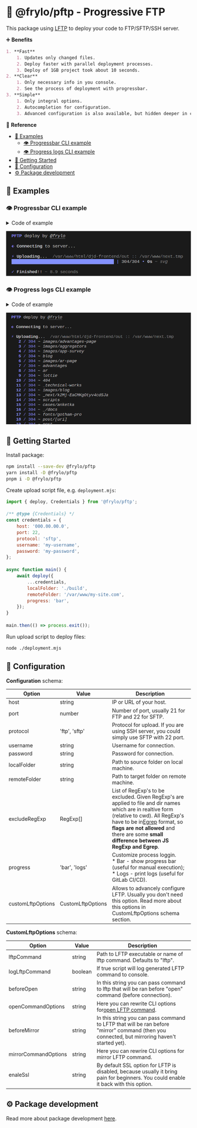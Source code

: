 # 🚀 @frylo/pftp - Progressive FTP

This package using [LFTP](https://lftp.yar.ru/) to deploy your code to FTP/SFTP/SSH server.

➕ **Benefits**

```md
1. **Fast**
	1. Updates only changed files.
	2. Deploy faster with parallel deployment processes.
	3. Deploy of 1GB project took about 10 seconds.
2. **Clear**
	1. Only necessary info in you console.
	2. See the process of deployment with progressbar.
3. **Simple**
	1. Only integral options.
	2. Autocompletion for configuration.
	3. Advanced configuration is also available, but hidden deeper in config.
```

🔗 **Reference**

- [🎁 Examples](#-examples)
  - [👁️ Progressbar CLI example](#%EF%B8%8F-progressbar-cli-example)
  - [👁️ Progress logs CLI example](#%EF%B8%8F-progress-logs-cli-example)
- [🏁 Getting Started](#-getting-started)
- [🔑 Configuration](#-configuration)
- [⚙️ Package development](#%EF%B8%8F-package-development)

## 🎁 Examples

### 👁️ Progressbar CLI example

<details><summary>Code of example</summary>

```js
const process = require('process');
const { deploy } = require('../lib/index.js');
const { credentials, folders } = require('./credentials.js');

async function main() {
	await deploy({
		host: '000.00.00.0',
		port: 22,
		protocol: 'sftp',
		username: 'my-username',
		password: 'my-password',

		progress: 'bar', // << This option change the view

		localFolder: './build',
		remoteFolder: '/var/www/my-site.com',
	});
}

main()
	.then(() => process.exit())
	.catch((error) => console.error(error));
```

</details>

![Progressbar PFTP](./readme/progressbar.png)

### 👁️ Progress logs CLI example

<details><summary>Code of example</summary>

```js
const process = require('process');
const { deploy } = require('../lib/index.js');
const { credentials, folders } = require('./credentials.js');

async function main() {
	await deploy({
		host: '000.00.00.0',
		port: 22,
		protocol: 'sftp',
		username: 'my-username',
		password: 'my-password',

		progress: 'logs', // << This option change the view

		localFolder: './build',
		remoteFolder: '/var/www/my-site.com',
	});
}

main()
	.then(() => process.exit())
	.catch((error) => console.error(error));
```

</details>

![Progress logs PFTP](./readme/progress-logs.png)

## 🏁 Getting Started

Install package:

```zsh
npm install --save-dev @frylo/pftp
yarn install -D @frylo/pftp
pnpm i -D @frylo/pftp
```

Create upload script file, e.g. `deployment.mjs`:

```js
import { deploy, Credentials } from '@frylo/pftp';

/** @type {Credentials} */
const credentials = {
	host: '000.00.00.0',
	port: 22,
	protocol: 'sftp',
	username: 'my-username',
	password: 'my-password',
};

async function main() {
	await deploy({
		...credentials,
		localFolder: './build',
		remoteFolder: '/var/www/my-site.com',
		progress: 'bar',
	});
}

main.then(() => process.exit());
```

Run upload script to deploy files:

```bash
node ./deployment.mjs
```

## 🔑 Configuration

**Configuration** schema:

| Option            | Value             | Description                                                                                                                                                                                                                                                                                                                                                                                            |
| ----------------- | ----------------- | ------------------------------------------------------------------------------------------------------------------------------------------------------------------------------------------------------------------------------------------------------------------------------------------------------------------------------------------------------------------------------------------------------ |
| host              | string            | IP or URL of your host.                                                                                                                                                                                                                                                                                                                                                                                |
| port              | number            | Number of port, usually 21 for FTP and 22 for SFTP.                                                                                                                                                                                                                                                                                                                                                    |
| protocol          | 'ftp', 'sftp'     | Protocol for upload. If you are using SSH server, you could simply use SFTP with 22 port.                                                                                                                                                                                                                                                                                                              |
| username          | string            | Username for connection.                                                                                                                                                                                                                                                                                                                                                                               |
| password          | string            | Password for connection.                                                                                                                                                                                                                                                                                                                                                                               |
| localFolder       | string            | Path to source folder on local machine.                                                                                                                                                                                                                                                                                                                                                                |
| remoteFolder      | string            | Path to target folder on remote machine.                                                                                                                                                                                                                                                                                                                                                               |
| excludeRegExp     | RegExp[]          | List of RegExp's to be excluded. Given RegExp's are applied to file and dir names which are in realtive form (relative to cwd). All RegExp's have to be in[Egrep](https://www.gnu.org/software/findutils/manual/html_node/find_html/posix_002degrep-regular-expression-syntax.html) format, so **flags are not allowed** and there are some **small difference between JS RegExp and Egrep**. |
| progress          | 'bar', 'logs'     | Customize process loggin.<br />* Bar - show progress bar (useful for manual execution);<br />* Logs - print logs (useful for GitLab CI/CD).                                                                                                                                                                                                                                                            |
| customLftpOptions | CustomLftpOptions | Allows to advancely configure LFTP. Usually you don't need this option. Read more about this options in CustomLftpOptions schema section.                                                                                                                                                                                                                                                              |

**CustomLftpOptions** schema:

| Option               | Value   | Description                                                                                                                                   |
| -------------------- | ------- | --------------------------------------------------------------------------------------------------------------------------------------------- |
| lftpCommand          | string  | Path to LFTP executable or name of lftp command. Defaults to "lftp".                                                                          |
| logLftpCommand       | boolean | If true script will log generated LFTP command to console.                                                                                    |
| beforeOpen           | string  | In this string you can pass command to lftp that will be ran before "open" command (before connection).                                       |
| openCommandOptions   | string  | Here you can rewrite CLI options for[open LFTP command](https://lftp.yar.ru/lftp-man.html).                                                      |
| beforeMirror         | string  | In this string you can pass command to LFTP that will be ran before "mirror" command (then you connected, but mirroring haven't started yet). |
| mirrorCommandOptions | string  | Here you can rewrire CLI options for mirror LFTP command.                                                                                     |
| enaleSsl             | string  | By default SSL option for LFTP is disabled, because usually it bring pain for beginners. You could enable it back with this option.           |

## ⚙️ Package development

Read more about package development [here](./readme/package-development.md).
